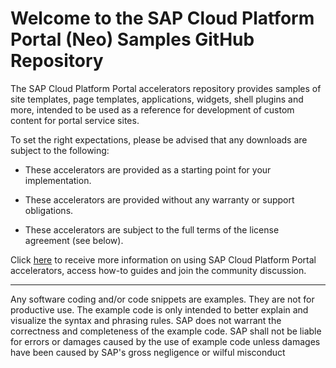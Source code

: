 # Welcome to the SAP Cloud Platform Portal (Neo) Samples GitHub Repository

The SAP Cloud Platform Portal accelerators repository provides samples of site templates, page templates, applications, widgets, shell plugins and more, intended to be used as a reference for development of custom content for portal service sites.

To set the right expectations, please be advised that any downloads are subject to the following:

* These accelerators are provided as a starting point for your implementation.

* These accelerators are provided without any warranty or support obligations.

* These accelerators are subject to the full terms of the license agreement (see below).

Click [here](http://scn.sap.com/community/hana-cloud-portal/blog/2016/06/14/accelerate-your-sap-hana-cloud-platform-portal-service-implementation) to receive more information on using SAP Cloud Platform Portal accelerators, access how-to guides and join the community discussion.


***
Any software coding and/or code snippets are examples. They are not for productive use. The example code is only intended to better explain and visualize the syntax and phrasing rules. SAP does not warrant the correctness and completeness of the example code. SAP shall not be liable for errors or damages caused by the use of example code unless damages have been caused by SAP's gross negligence or wilful misconduct
